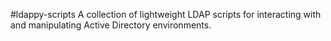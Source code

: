 #ldappy-scripts
A collection of lightweight LDAP scripts for interacting with and manipulating Active Directory environments.
